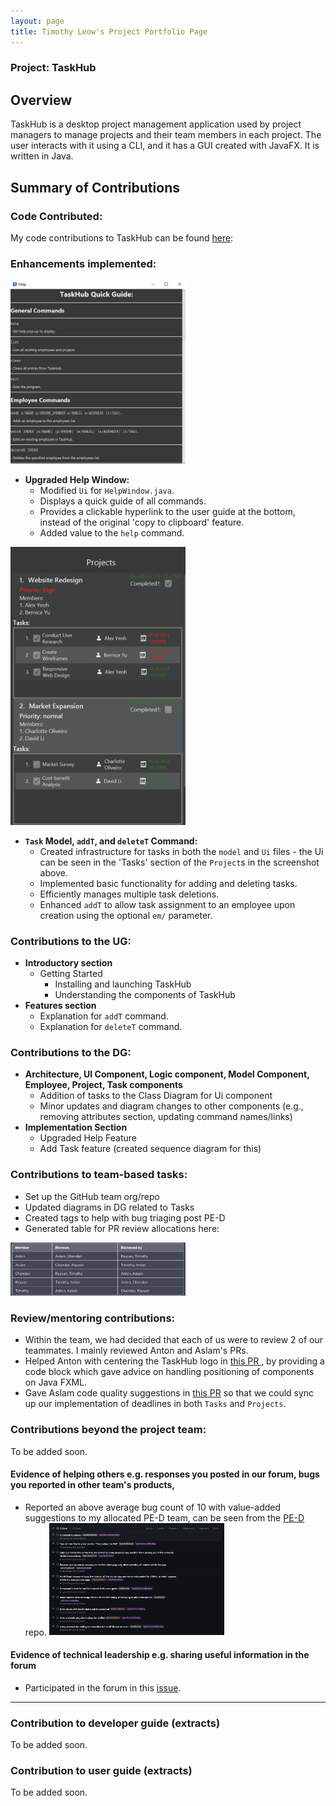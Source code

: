 ```yaml
---
layout: page
title: Timothy Leow's Project Portfolio Page
---
```


### Project: TaskHub

## Overview
TaskHub is a desktop project management application used by project managers to manage projects and their team members in each project. The user interacts with it using a CLI, and it has a GUI created with JavaFX. It is written in Java.
## Summary of Contributions

### Code Contributed:
My code contributions to TaskHub can be found [here](https://nus-cs2103-ay2324s1.github.io/tp-dashboard/?search=&sort=groupTitle&sortWithin=title&timeframe=commit&mergegroup=&groupSelect=groupByRepos&breakdown=true&checkedFileTypes=docs~functional-code~test-code&since=2023-09-22&tabOpen=true&tabType=authorship&tabAuthor=timleow&tabRepo=AY2324S1-CS2103T-T08-3%2Ftp%5Bmaster%5D&authorshipIsMergeGroup=false&authorshipFileTypes=docs~functional-code~test-code&authorshipIsBinaryFileTypeChecked=false&authorshipIsIgnoredFilesChecked=false%23%2F):

### Enhancements implemented:
<img src="../images/HelpWindow.png" width="280" />

- **Upgraded Help Window:**
  - Modified `Ui` for `HelpWindow.java`.
  - Displays a quick guide of all commands.
  - Provides a clickable hyperlink to the user guide at the bottom, instead of the original 'copy to clipboard' feature.
  - Added value to the `help` command.


<img src="../images/TasksUi.png" width="280" />

- **`Task` Model, `addT`, and `deleteT` Command:**
  - Created infrastructure for tasks in both the `model` and `Ui` files - the Ui can be seen in the 'Tasks' section of the `Project`s in the screenshot above.
  - Implemented basic functionality for adding and deleting tasks.
  - Efficiently manages multiple task deletions.
  - Enhanced `addT` to allow task assignment to an employee upon creation using the optional `em/` parameter.


### Contributions to the UG:
- **Introductory section**
  - Getting Started
    - Installing and launching TaskHub
    - Understanding the components of TaskHub
- **Features section**
  - Explanation for `addT` command.
  - Explanation for `deleteT` command.

### Contributions to the DG:
- **Architecture, UI Component, Logic component, Model Component, Employee, Project, Task components**
  - Addition of tasks to the Class Diagram for Ui component 
  - Minor updates and diagram changes to other components (e.g., removing attributes section, updating command names/links)
- **Implementation Section**
  - Upgraded Help Feature
  - Add Task feature (created sequence diagram for this)
### Contributions to team-based tasks:
- Set up the GitHub team org/repo
- Updated diagrams in DG related to Tasks
- Created tags to help with bug triaging post PE-D
- Generated table for PR review allocations here:

<img src="../images/PRReview.png" width="280" />

### Review/mentoring contributions:
- Within the team, we had decided that each of us were to review 2 of our teammates. I mainly reviewed Anton and Aslam's PRs.
- Helped Anton with centering the TaskHub logo in [this PR ](https://github.com/AY2324S1-CS2103T-T08-3/tp/pull/167/files/9539b1872903d50de0d94125b550a784ac42b0cf), by providing a code block which gave advice on handling positioning of components on Java FXML.
- Gave Aslam code quality suggestions in [this PR](https://github.com/AY2324S1-CS2103T-T08-3/tp/pull/109) so that we could sync up our implementation of deadlines in both `Tasks` and `Projects`.

### Contributions beyond the project team:
To be added soon.
#### Evidence of helping others e.g. responses you posted in our forum, bugs you reported in other team's products,
- Reported an above average bug count of 10 with value-added suggestions to my allocated PE-D team, can be seen from the [PE-D](https://github.com/timleow/ped/issues) repo.
  <img src="../images/timPEDbugs.png" width="280" />

#### Evidence of technical leadership e.g. sharing useful information in the forum
- Participated in the forum in this [issue](https://github.com/nus-cs2103-AY2324S1/forum/issues/145).
--- ---

### Contribution to developer guide (extracts)
To be added soon.
### Contribution to user guide (extracts)
To be added soon.

